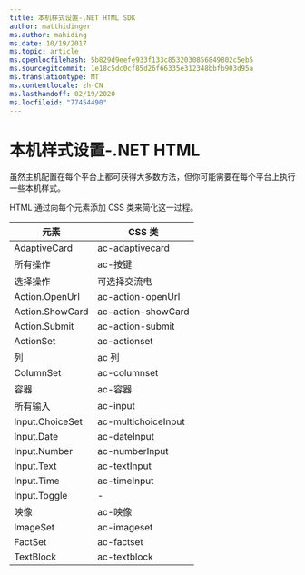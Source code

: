 ```yaml
---
title: 本机样式设置-.NET HTML SDK
author: matthidinger
ms.author: mahiding
ms.date: 10/19/2017
ms.topic: article
ms.openlocfilehash: 5b829d9eefe933f133c8532030856849802c5eb5
ms.sourcegitcommit: 1e18c5dc0cf85d26f66335e312348bbfb903d95a
ms.translationtype: MT
ms.contentlocale: zh-CN
ms.lasthandoff: 02/19/2020
ms.locfileid: "77454490"
---
```

# <a name="native-styling---net-html"></a>本机样式设置-.NET HTML

虽然主机配置在每个平台上都可获得大多数方法，但你可能需要在每个平台上执行一些本机样式。 

HTML 通过向每个元素添加 CSS 类来简化这一过程。

| 元素 | CSS 类 |
|---|---|
| AdaptiveCard | ac-adaptivecard |
| 所有操作 | ac-按键 | 
| 选择操作 | 可选择交流电 |
| Action.OpenUrl  | ac-action-openUrl |
| Action.ShowCard | ac-action-showCard |
| Action.Submit  | ac-action-submit  |
| ActionSet | ac-actionset |
| 列 | ac 列 |
| ColumnSet | ac-columnset |
| 容器 | ac-容器 |
| 所有输入 | ac-input |
| Input.ChoiceSet | ac-multichoiceInput  |
| Input.Date | ac-dateInput |
| Input.Number | ac-numberInput |
| Input.Text | ac-textInput |
| Input.Time | ac-timeInput |
| Input.Toggle| - |
| 映像  | ac-映像 |
| ImageSet  | ac-imageset |
| FactSet | ac-factset |
| TextBlock  | ac-textblock |